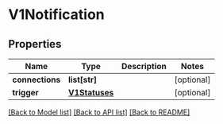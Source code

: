# V1Notification

## Properties
Name | Type | Description | Notes
------------ | ------------- | ------------- | -------------
**connections** | **list[str]** |  | [optional] 
**trigger** | [**V1Statuses**](V1Statuses.md) |  | [optional] 

[[Back to Model list]](../README.md#documentation-for-models) [[Back to API list]](../README.md#documentation-for-api-endpoints) [[Back to README]](../README.md)


